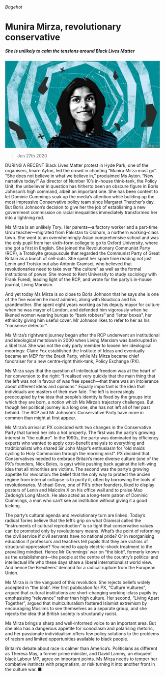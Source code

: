 ###### Bagehot

# Munira Mirza, revolutionary conservative 

##### She is unlikely to calm the tensions around Black Lives Matter 

![image](images/20200627_BRD000_0.jpg) 

> Jun 27th 2020 

DURING A RECENT Black Lives Matter protest in Hyde Park, one of the organisers, Imarn Ayton, led the crowd in chanting “Munira Mirza must go”. “She does not believe in what we believe in,” proclaimed Ms Ayton. “New narrative today!” As director of Number 10’s in-house think-tank, the Policy Unit, the unbeliever in question has hitherto been an obscure figure in Boris Johnson’s high command, albeit an important one. She has been content to let Dominic Cummings soak up the media’s attention while building up the most impressive Conservative policy team since Margaret Thatcher’s day. But Boris Johnson’s decision to give her the job of establishing a new government commission on racial inequalities immediately transformed her into a lightning rod.

Ms Mirza is an unlikely Tory. Her parents—a factory worker and a part-time Urdu teacher—migrated from Pakistan to Oldham, a northern working-class town. She went to an overwhelmingly Asian comprehensive school and was the only pupil from her sixth-form college to go to Oxford University, where she got a first in English. She joined the Revolutionary Communist Party (RCP), a Trotskyite groupuscule that regarded the Communist Party of Great Britain as a bunch of sell-outs. She spent her spare time reading not just Lenin and Trotsky but also Antonio Gramsci, who believed that revolutionaries need to take over “the culture” as well as the formal institutions of power. She moved to Kent University to study sociology with Frank Furedi, leading light of the RCP, and wrote for the party’s in-house journal, Living Marxism.


And yet today Ms Mirza is so close to Boris Johnson that he says she is one of the five women he most admires, along with Boudicca and his grandmother. She spent eight years working as his deputy mayor for culture when he was mayor of London, and defended him vigorously when he likened women wearing burqas to “bank robbers” and “letter boxes”, her ethnicity giving him useful cover. Mr Johnson likes to refer to her as his “nonsense detector”.

Ms Mirza’s rightward journey began after the RCP underwent an institutional and ideological meltdown in 2000 when Living Marxism was bankrupted in a libel trial. She was not the only party member to loosen her ideological moorings: Claire Fox established the Institute of Ideas and eventually became an MEP for the Brexit Party, while Ms Mirza became chief fundraiser for a new centre-right think-tank, Policy Exchange (PX).

Ms Mirza says that the question of intellectual freedom was at the heart of her conversion to the right: “I realised very quickly that the main thing that the left was not in favour of was free speech—that there was an intolerance about different ideas and opinions.” Equally important is the idea that individuals are masters of their own fate. The left is increasingly preoccupied by the idea that people’s identity is fixed by the groups into which they are born, a notion which Ms Mirza’s trajectory challenges. But though her political journey is a long one, she has not left all of her past behind. The RCP and Mr Johnson’s Conservative Party have more in common than might at first appear.

Ms Mirza’s arrival at PX coincided with two changes in the Conservative Party that turned her into a hot property. The first was the party’s growing interest in “the culture”. In the 1990s, the party was dominated by efficiency experts who wanted to apply cost-benefit analysis to everything and traditionalists who shared Sir John Major’s enthusiasm for “old maids cycling to Holy Communion through the morning mist”. PX decided that Conservatives needed to embrace Britain’s more diverse culture (one of the PX’s founders, Nick Boles, is gay) while pushing back against the left-wing idea that all minorities are victims. The second was the party’s growing appetite for revolution: the belief that the only way to protect the ancien régime from internal collapse is to purify it, often by borrowing the tools of revolutionaries. Michael Gove, one of PX’s other founders, liked to display posters of Lenin and Malcolm X on his office wall and to praise Mao Zedong’s Long March. He also acted as a long-term patron of Dominic Cummings, a man who can’t see an institution without giving it a good kicking.

The party’s cultural agenda and revolutionary turn are linked. Today’s radical Tories believe that the left’s grip on what Gramsci called the “instruments of cultural reproduction” is so tight that conservative values can be promoted only by revolutionary means. What’s the point of reforming the civil service if civil servants have no national pride? Or in reorganising education if professors and teachers tell pupils that they are victims of structural oppression? You need to apply electric-shock treatment to the prevailing mindset. Hence Mr Cummings’ war on “the blob”, formerly known as the establishment—the people at the centre of the country’s political and intellectual life who these days share a liberal internationalist world view. And hence the Brexiteers’ demand for a radical rupture from the European Union.

Ms Mirza is in the vanguard of this revolution. She rejects beliefs widely accepted in “the blob”. Her first publication for PX, “Culture Vultures”, argued that cultural institutions are short-changing working-class pupils by emphasising “relevance” rather than high culture. Her second, “Living Apart Together”, argued that multiculturalism fostered Islamist extremism by encouraging Muslims to see themselves as a separate group, and she rejects the idea that British society is structurally racist.

Ms Mirza brings a sharp and well-informed voice to an important area. But she also has a dangerous appetite for iconoclasm and polarising rhetoric, and her passionate individualism offers few policy solutions to the problems of racism and limited opportunities available to black people.

Britain’s debate about race is calmer than America’s. Politicians as different as Theresa May, a former prime minister, and David Lammy, an eloquent black Labour MP, agree on important points. Ms Mirza needs to temper her combative instincts with pragmatism, or risk turning it into another front in the culture war. ■

